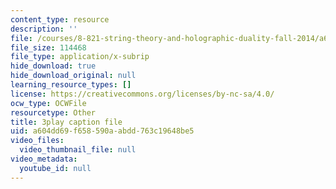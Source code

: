 ```yaml
---
content_type: resource
description: ''
file: /courses/8-821-string-theory-and-holographic-duality-fall-2014/a604dd69f658590aabdd763c19648be5_k6HCdJ9lKho.vtt
file_size: 114468
file_type: application/x-subrip
hide_download: true
hide_download_original: null
learning_resource_types: []
license: https://creativecommons.org/licenses/by-nc-sa/4.0/
ocw_type: OCWFile
resourcetype: Other
title: 3play caption file
uid: a604dd69-f658-590a-abdd-763c19648be5
video_files:
  video_thumbnail_file: null
video_metadata:
  youtube_id: null
---
```

